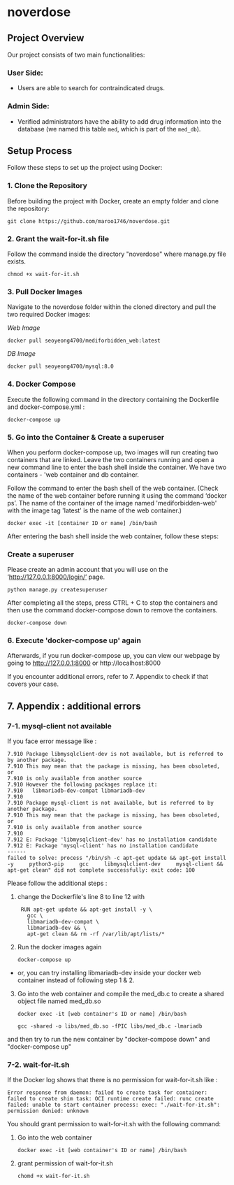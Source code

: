# noverdose

## Project Overview

Our project consists of two main functionalities:

### User Side:
- Users are able to search for contraindicated drugs.

### Admin Side:
- Verified administrators have the ability to add drug information into the database (we named this table `med`, which is part of the `med_db`).

## Setup Process

Follow these steps to set up the project using Docker:


### 1. Clone the Repository
Before building the project with Docker, create an empty folder and clone the repository:

```
git clone https://github.com/maroo1746/noverdose.git
```

### 2. Grant the wait-for-it.sh file
Follow the command inside the directory "noverdose" where manage.py file exists.
```
chmod +x wait-for-it.sh
```

### 3. Pull Docker Images
Navigate to the noverdose folder within the cloned directory and pull the two required Docker images:

*Web Image*
```
docker pull seoyeong4700/mediforbidden_web:latest
```
*DB Image*
```
docker pull seoyeong4700/mysql:8.0
```

### 4. Docker Compose
Execute the following command in the directory containing the Dockerfile and docker-compose.yml :
```
docker-compose up
```

### 5. Go into the Container & Create a superuser
When you perform docker-compose up, two images will run creating two containers that are linked. Leave the two containers running and open a new command line to enter the bash shell inside the container. We have two containers - 'web container and db container. 

Follow the command to enter the bash shell of the web container. (Check the name of the web container before running it using the command ‘docker ps’. The name of the container of the image named 'mediforbidden-web' with the image tag 'latest' is the name of the web container.)

```
docker exec -it [container ID or name] /bin/bash
```
After entering the bash shell inside the web container, follow these steps:

### Create a superuser
Please create an admin account that you will use on the ‘http://127.0.0.1:8000/login/’ page.
```
python manage.py createsuperuser
```

After completing all the steps, press CTRL + C to stop the containers and then use the command docker-compose down to remove the containers.
```
docker-compose down
```

### 6. Execute 'docker-compose up' again
Afterwards, if you run docker-compose up, you can view our webpage by going to http://127.0.0.1:8000 or http://localhost:8000

If you encounter additional errors, refer to 7. Appendix to check if that covers your case.


## 7. Appendix : additional errors


### 7-1. mysql-client not available
If you face error message like :
`````
7.910 Package libmysqlclient-dev is not available, but is referred to by another package.
7.910 This may mean that the package is missing, has been obsoleted, or
7.910 is only available from another source
7.910 However the following packages replace it:
7.910   libmariadb-dev-compat libmariadb-dev
7.910
7.910 Package mysql-client is not available, but is referred to by another package.
7.910 This may mean that the package is missing, has been obsoleted, or
7.910 is only available from another source
7.910
7.912 E: Package 'libmysqlclient-dev' has no installation candidate
7.912 E: Package 'mysql-client' has no installation candidate
------
failed to solve: process "/bin/sh -c apt-get update && apt-get install -y     python3-pip     gcc     libmysqlclient-dev     mysql-client && apt-get clean" did not complete successfully: exit code: 100
`````

Please follow the additional steps : 
1. change the Dockerfile's line 8 to line 12 with
   `````
    RUN apt-get update && apt-get install -y \
      gcc \
      libmariadb-dev-compat \
      libmariadb-dev && \
      apt-get clean && rm -rf /var/lib/apt/lists/*
   `````

2. Run the docker images again
   ```
   docker-compose up
   ```

- or, you can try installing libmariadb-dev inside your docker web container instead of following step 1 & 2.
  
3. Go into the web container and compile the med_db.c to create a shared object file named med_db.so
   ```
   docker exec -it [web container's ID or name] /bin/bash
   ```

   ```
   gcc -shared -o libs/med_db.so -fPIC libs/med_db.c -lmariadb
   ```
and then try to run the new container by "docker-compose down" and "docker-compose up"

### 7-2. wait-for-it.sh
If the Docker log shows that there is no permission for wait-for-it.sh like :

```
Error response from daemon: failed to create task for container: failed to create shim task: OCI runtime create failed: runc create failed: unable to start container process: exec: "./wait-for-it.sh": permission denied: unknown
```

You should grant permission to wait-for-it.sh with the following command:

1. Go into the web container
   ```
   docker exec -it [web container's ID or name] /bin/bash
   ```
2. grant permission of wait-for-it.sh
   ```
   chomd +x wait-for-it.sh
   ```






   
